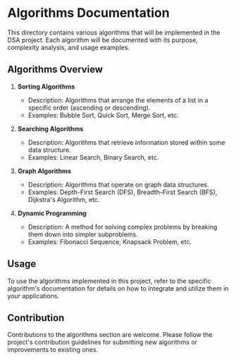# Algorithms Documentation

This directory contains various algorithms that will be implemented in the DSA project. Each algorithm will be documented with its purpose, complexity analysis, and usage examples.

## Algorithms Overview

1. **Sorting Algorithms**
   - Description: Algorithms that arrange the elements of a list in a specific order (ascending or descending).
   - Examples: Bubble Sort, Quick Sort, Merge Sort, etc.

2. **Searching Algorithms**
   - Description: Algorithms that retrieve information stored within some data structure.
   - Examples: Linear Search, Binary Search, etc.

3. **Graph Algorithms**
   - Description: Algorithms that operate on graph data structures.
   - Examples: Depth-First Search (DFS), Breadth-First Search (BFS), Dijkstra's Algorithm, etc.

4. **Dynamic Programming**
   - Description: A method for solving complex problems by breaking them down into simpler subproblems.
   - Examples: Fibonacci Sequence, Knapsack Problem, etc.

## Usage

To use the algorithms implemented in this project, refer to the specific algorithm's documentation for details on how to integrate and utilize them in your applications. 

## Contribution

Contributions to the algorithms section are welcome. Please follow the project's contribution guidelines for submitting new algorithms or improvements to existing ones.